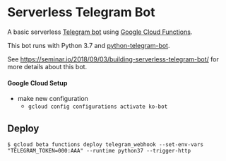 # Serverless Telegram Bot

A basic serverless [Telegram bot](https://core.telegram.org/bots) using [Google Cloud Functions](https://cloud.google.com/functions/).

This bot runs with Python 3.7 and [python-telegram-bot](https://python-telegram-bot.org/).

See https://seminar.io/2018/09/03/building-serverless-telegram-bot/ for more details about this bot.


#### Google Cloud Setup

* make new configuration 
    * `gcloud config configurations activate ko-bot`

## Deploy

```
$ gcloud beta functions deploy telegram_webhook --set-env-vars "TELEGRAM_TOKEN=000:AAA" --runtime python37 --trigger-http
```
